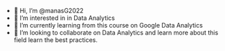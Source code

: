 - 👋 Hi, I’m @manasG2022
- 👀 I’m interested in in Data Analytics
- 🌱 I’m currently learning from this course on Google Data Analytics
- 💞️ I’m looking to collaborate on Data Analytics and learn more about this field learn the best practices.

<!---
manasG2022/manasG2022 is a ✨ special ✨ repository because its `README.md` (this file) appears on your GitHub profile.
You can click the Preview link to take a look at your changes.
--->
